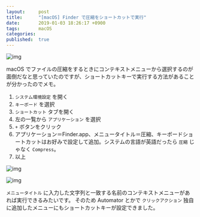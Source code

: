 ```yaml
---
layout:     post
title:      "[macOS] Finder で圧縮をショートカットで実行"
date:       2019-01-03 18:26:17 +0900
tags:       macOS
categories:
published:  true
---
```


![img](https://lh3.googleusercontent.com/lCkGGHSZ4NCitgx05IWctfQGmlhDayc_77d4UNvaEZdK71HQlWCY9B8cQQ03yOn4pK3bCDB_Nr2pxVhZorWxKGNJd_lKFUJQ9ENzZG-G8rCQvLN5HDh2s9Zrc38XXgaEJFHtOgAvUW2Ne2J7LIuWZLqrU_5QVzCT9Uld5VH_VdAQ-lJiPHN3vkgUOMxwVVcxYUyep0Nyx7GZoAINYLq9szlrWXcd3x9qGwm-LTXWk-DahF3rQfgt7bQm79-10X1pxJJ46B1tR1MfBbHhP2n1OhfqdBjygFe-bpsAy2K26Xz5XeeKN-EhXhlGPpRnmQNT1rBFTiFwQiH_VE2eauO1Am6KsE85F85GNyGfqEvuToNhDJrX4IDqnDP88tyYPWo3rpTcMAS24ckIvBi50doizqP5B8Zid0bixDhJz5cmLWPaZejYMlYGpIgWQnAp2qop8xuCR1gEuF96TJu8DqYDmIMhe8Hykv0dLI6Xi2kOxC43eR6gM0xhPcR1_oU7RUtEMCfjg9r9fPW2O7sp5omm30Dp39vFshP2wwZD3IpyHjixC5Jy-Hb00HYDmylP3jPim87i_HeVop4e6PIfKOWSihqnatdadWFIUA7sf4yGIiV4YnrVjN2NvhOSVdqod37NknzQP4RmrVNSxmtsZUdth0iH6qyHRKCWcIEnFIss4z3ymo-vr9scBrasu8HIyfBw3NEVQZiZZFXp3VZxjgg=w703-h315-no=w740)

macOS でファイルの圧縮をするときにコンテキストメニューから選択するのが面倒だなと思っていたのですが、ショートカットキーで実行する方法があることが分かったのでメモ。

1. `システム環境設定` を開く
2. `キーボード` を選択
3. `ショートカット` タブを開く
4. 左の一覧から `アプリケーション` を選択
5. `+` ボタンをクリック
6. アプリケーション＝Finder.app、メニュータイトル＝圧縮、キーボードショートカットはお好みで設定して追加。システムの言語が英語だったら `圧縮` じゃなく `Compress`。
7. 以上

![img](https://lh3.googleusercontent.com/Aigv31o22rxrE5HRKjzU_GQF6yeydWEy8o120cFxPl2oKigW6WUggQkyhyw1Unvgjsi0Vu3XmNAR50tSYhsOam5N-OwWCfQQS4mFV98PHZgubBFhB5Kupjx_MRMlPNOQjHDhVgCgSvsuQ4rAbxTJRTteeOnKOmIDuu8cW55ruOObFry_ZDPzF5LbJyaBvDXptWse7g-BuwXG2ojyx8RAZRDBmUn54joGevChWgzsoI1zwHFK2x4KDJJhdQGfAKp80hKjjaLPeoTeYVA80NFnzI3xKjGrJB1gat_Hgq0M5aMFtswZO0iE58z_1Y1HI9CUGYIdspYyjGYu4vRYr_4akpYYYrs47WVBuA4OCno7yVCJHhOmbn9Y2cRGW_96sP3LcsQZjE4dioYNoeE-M5Eis7x4SxxvTomv0MbGYkTis1udTd6TaZHdzy2cIn472qeW9hoPrUORNarYINzAh5BW1uibwm4Sl76RihnjEOEXzo2bY_SQ0y6Vj6BdATH77scLPwNDfis3LQnKElhK3NZ_6_W7C4oC5MAkvSrUm1fgs1BKXGs9dkw0EjCg7ZQ2eYL6vlggpYJQIyKxX3C35AvLGcYQIKcHKRclBxoYMWZJj1Ct7st_Ff9UN3cugpCD8bAhMXWuFMjn4EYD6tO1nAy2wmUXWQGTQtXN-YMr2TuoJXIleezOx7RyNs8zlyeAbL1uFrEsLLAT8BRUX6F1J14=w780-h723-no=w740)

![img](https://lh3.googleusercontent.com/CnxfTSyXsaP4qKZ7y9teoBMKPzTFiSW3j1j3cDf7q-WgXCiOPvzTP6RGI7lzUlQpwIge_e6q4JYNCWBPjfd_IntOsgIhezQFwGG9DFe7qIRcX-eTkaeYTG1AVhwa6VDlZopW0rs39IC4UO7LE9TB8cCg91LD5P8t5y7Q7IG2Htsx8zA5SMjdr86LtS3kVkXz9eQIjRiPBCx9D224dZHdP5lr7cQBNy05DwN9goWKtI70j1CQci2Vo9XlGDryDQMDqOT_dqcyuOGn1KWkFrcexxG2AVHU2PLHa3l3fuYUZ5P2tRB7LF95FlKN80xfiweTyXBU7e6X8nN9tze-kHySKBQrBK1IGfSdX69jQ0Q2_78JoIhVN4-fCBn7xAHqx--wntM4wnA1yFaxuGWv0zdoiCaCKuBg6aDIySXm9yiReLLRyCszstG5nRMD9JSv5kg3zAqTz6CpF7k1ez_ej1Mf7La14m_KKTnThiWSRJjLAor50S7jbyDXJEdRwb9xzntuDdNOOJgzc2zMtA5HZYN5J7BJn8tHGa13bMQY3htNQBf7oz7HudEcz7MsBx4qx9Ab8gwo4vTf_Orqug21JwqFDaxACXo43uEr-NdcPABTj7-eXiQVUHhzbtG9BMg43oc6ZhstBSh8zSCmCqcMtsKwT-isV5t4mMmN2cDbmO3ggWppkDzVr_pltuljp7iduN3dK8l7iMVNba6z-IBRz-M=w780-h723-no=w740)

`メニュータイトル` に入力した文字列と一致する名前のコンテキストメニューがあれば実行できるみたいです。
そのため Automator とかで `クリックアクション` 独自に追加したメニューにもショートカットキーが設定できました。
 
